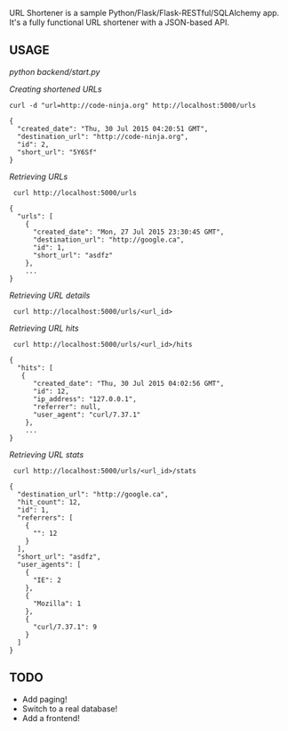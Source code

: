 URL Shortener is a sample Python/Flask/Flask-RESTful/SQLAlchemy app.
It's a fully functional URL shortener with a JSON-based API.

USAGE
----
*python backend/start.py*

*Creating shortened URLs*
```
curl -d "url=http://code-ninja.org" http://localhost:5000/urls
```
```
{
  "created_date": "Thu, 30 Jul 2015 04:20:51 GMT", 
  "destination_url": "http://code-ninja.org", 
  "id": 2, 
  "short_url": "5Y6Sf"
}
```

*Retrieving URLs*
```
 curl http://localhost:5000/urls
```
```
{
  "urls": [
    {
      "created_date": "Mon, 27 Jul 2015 23:30:45 GMT", 
      "destination_url": "http://google.ca", 
      "id": 1, 
      "short_url": "asdfz"
    }, 
    ...
}
```

*Retrieving URL details*
```
 curl http://localhost:5000/urls/<url_id>
```

*Retrieving URL hits*
```
 curl http://localhost:5000/urls/<url_id>/hits
```
```
{
  "hits": [
   {
      "created_date": "Thu, 30 Jul 2015 04:02:56 GMT", 
      "id": 12, 
      "ip_address": "127.0.0.1", 
      "referrer": null, 
      "user_agent": "curl/7.37.1"
    },
    ...
}
```

*Retrieving URL stats*
```
 curl http://localhost:5000/urls/<url_id>/stats
```
```
{
  "destination_url": "http://google.ca", 
  "hit_count": 12, 
  "id": 1, 
  "referrers": [
    {
      "": 12
    }
  ], 
  "short_url": "asdfz", 
  "user_agents": [
    {
      "IE": 2
    }, 
    {
      "Mozilla": 1
    }, 
    {
      "curl/7.37.1": 9
    }
  ]
}
```

TODO
----
* Add paging!
* Switch to a real database!
* Add a frontend!
